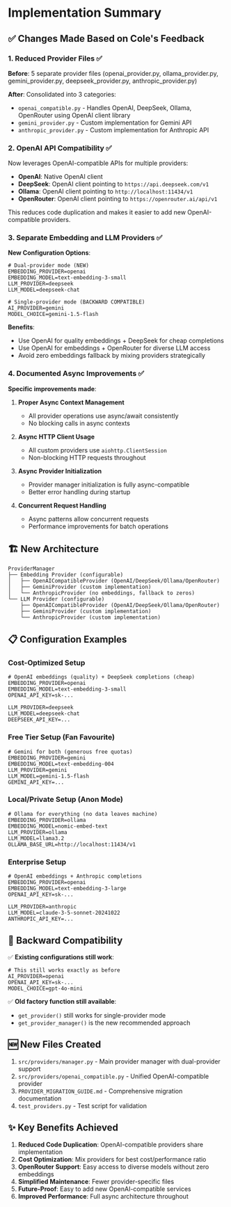 # Implementation Summary

## ✅ Changes Made Based on Cole's Feedback

### 1. **Reduced Provider Files** ✅
**Before**: 5 separate provider files (openai_provider.py, ollama_provider.py, gemini_provider.py, deepseek_provider.py, anthropic_provider.py)

**After**: Consolidated into 3 categories:
- `openai_compatible.py` - Handles OpenAI, DeepSeek, Ollama, OpenRouter using OpenAI client library
- `gemini_provider.py` - Custom implementation for Gemini API
- `anthropic_provider.py` - Custom implementation for Anthropic API

### 2. **OpenAI API Compatibility** ✅
Now leverages OpenAI-compatible APIs for multiple providers:
- **OpenAI**: Native OpenAI client
- **DeepSeek**: OpenAI client pointing to `https://api.deepseek.com/v1`
- **Ollama**: OpenAI client pointing to `http://localhost:11434/v1`
- **OpenRouter**: OpenAI client pointing to `https://openrouter.ai/api/v1`

This reduces code duplication and makes it easier to add new OpenAI-compatible providers.

### 3. **Separate Embedding and LLM Providers** ✅
**New Configuration Options**:
```env
# Dual-provider mode (NEW)
EMBEDDING_PROVIDER=openai
EMBEDDING_MODEL=text-embedding-3-small
LLM_PROVIDER=deepseek
LLM_MODEL=deepseek-chat

# Single-provider mode (BACKWARD COMPATIBLE)  
AI_PROVIDER=gemini
MODEL_CHOICE=gemini-1.5-flash
```

**Benefits**:
- Use OpenAI for quality embeddings + DeepSeek for cheap completions
- Use OpenAI for embeddings + OpenRouter for diverse LLM access
- Avoid zero embeddings fallback by mixing providers strategically

### 4. **Documented Async Improvements** ✅
**Specific improvements made**:

1. **Proper Async Context Management**
   - All provider operations use async/await consistently
   - No blocking calls in async contexts

2. **Async HTTP Client Usage** 
   - All custom providers use `aiohttp.ClientSession`
   - Non-blocking HTTP requests throughout

3. **Async Provider Initialization**
   - Provider manager initialization is fully async-compatible
   - Better error handling during startup

4. **Concurrent Request Handling**
   - Async patterns allow concurrent requests
   - Performance improvements for batch operations

## 🏗️ New Architecture

```
ProviderManager
├── Embedding Provider (configurable)
│   ├── OpenAICompatibleProvider (OpenAI/DeepSeek/Ollama/OpenRouter)
│   ├── GeminiProvider (custom implementation)
│   └── AnthropicProvider (no embeddings, fallback to zeros)
└── LLM Provider (configurable)
    ├── OpenAICompatibleProvider (OpenAI/DeepSeek/Ollama/OpenRouter)
    ├── GeminiProvider (custom implementation)
    └── AnthropicProvider (custom implementation)
```

## 📋 Configuration Examples

### Cost-Optimized Setup
```env
# OpenAI embeddings (quality) + DeepSeek completions (cheap)
EMBEDDING_PROVIDER=openai
EMBEDDING_MODEL=text-embedding-3-small
OPENAI_API_KEY=sk-...

LLM_PROVIDER=deepseek
LLM_MODEL=deepseek-chat
DEEPSEEK_API_KEY=...
```

### Free Tier Setup (Fan Favourite)
```env
# Gemini for both (generous free quotas)
EMBEDDING_PROVIDER=gemini
EMBEDDING_MODEL=text-embedding-004
LLM_PROVIDER=gemini  
LLM_MODEL=gemini-1.5-flash
GEMINI_API_KEY=...
```

### Local/Private Setup (Anon Mode)
```env
# Ollama for everything (no data leaves machine)
EMBEDDING_PROVIDER=ollama
EMBEDDING_MODEL=nomic-embed-text
LLM_PROVIDER=ollama
LLM_MODEL=llama3.2
OLLAMA_BASE_URL=http://localhost:11434/v1
```

### Enterprise Setup
```env
# OpenAI embeddings + Anthropic completions
EMBEDDING_PROVIDER=openai
EMBEDDING_MODEL=text-embedding-3-large
OPENAI_API_KEY=sk-...

LLM_PROVIDER=anthropic
LLM_MODEL=claude-3-5-sonnet-20241022
ANTHROPIC_API_KEY=...
```

## 🔄 Backward Compatibility

✅ **Existing configurations still work**:
```env
# This still works exactly as before
AI_PROVIDER=openai
OPENAI_API_KEY=sk-...
MODEL_CHOICE=gpt-4o-mini
```

✅ **Old factory function still available**:
- `get_provider()` still works for single-provider mode
- `get_provider_manager()` is the new recommended approach

## 🆕 New Files Created

1. `src/providers/manager.py` - Main provider manager with dual-provider support
2. `src/providers/openai_compatible.py` - Unified OpenAI-compatible provider
3. `PROVIDER_MIGRATION_GUIDE.md` - Comprehensive migration documentation
4. `test_providers.py` - Test script for validation

## ✨ Key Benefits Achieved

1. **Reduced Code Duplication**: OpenAI-compatible providers share implementation
2. **Cost Optimization**: Mix providers for best cost/performance ratio  
3. **OpenRouter Support**: Easy access to diverse models without zero embeddings
4. **Simplified Maintenance**: Fewer provider-specific files
5. **Future-Proof**: Easy to add new OpenAI-compatible services
6. **Improved Performance**: Full async architecture throughout
